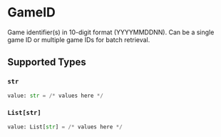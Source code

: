 # GameID

Game identifier(s) in 10-digit format (YYYYMMDDNN). Can be a single game ID or multiple game IDs for batch retrieval. 


## Supported Types

### `str`

```python
value: str = /* values here */
```

### `List[str]`

```python
value: List[str] = /* values here */
```

